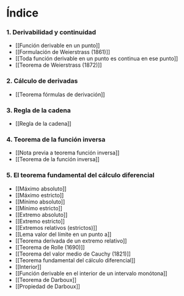 # Índice
### 1. Derivabilidad y continuidad
- [[Función derivable en un punto]]
- [[Formulación de Weierstrass (1861)]]
- [[Toda función derivable en un punto es continua en ese punto]]
- [[Teorema de Weierstrass (1872)]]
### 2. Cálculo de derivadas
- [[Teorema fórmulas de derivación]]
### 3. Regla de la cadena
- [[Regla de la cadena]]
### 4. Teorema de la función inversa
- [[Nota previa a teorema función inversa]]
- [[Teorema de la función inversa]]
### 5. El teorema fundamental del cálculo diferencial
- [[Máximo absoluto]]
- [[Máximo estricto]]
- [[Mínimo absoluto]]
- [[Mínimo estricto]]
- [[Extremo absoluto]]
- [[Extremo estricto]]
- [[Extremos relativos (estrictos)]]
- [[Lema valor del límite en un punto a]]
- [[Teorema derivada de un extremo relativo]]
- [[Teorema de Rolle (1690)]]
- [[Teorema del valor medio de Cauchy (1821)]]
- [[Teorema fundamental del cálculo diferencial]]
- [[Interior]]
- [[Función derivable en el interior de un intervalo monótona]]
- [[Teorema de Darboux]]
- [[Propiedad de Darboux]]